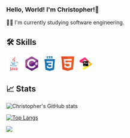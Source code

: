 ### Hello, World! I'm Christopher!👋

:man_technologist: I'm currently studying software engineering.

## 🛠 Skills

<div>
  <img src="https://github.com/devicons/devicon/blob/master/icons/java/java-original-wordmark.svg" title="Java" alt="Java" width="40" height="40"/>&nbsp;
  <img src="https://github.com/devicons/devicon/blob/master/icons/csharp/csharp-original.svg" title ="C#" alt="C#" width="40" height="40"/>&nbsp;
  <img src="https://github.com/devicons/devicon/blob/master/icons/css3/css3-plain-wordmark.svg"  title="CSS3" alt="CSS" width="40" height="40"/>&nbsp;
  <img src="https://github.com/devicons/devicon/blob/master/icons/html5/html5-original.svg" title="HTML5" alt="HTML" width="40" height="40"/>&nbsp;
  <img src="https://github.com/devicons/devicon/blob/master/icons/jetbrains/jetbrains-original.svg" title="Jetbrains" **alt="Jetbrains" width="40" height="40"/>
</div>

## :chart_with_upwards_trend: Stats

![Christopher's GitHub stats](https://github-readme-stats.vercel.app/api?username=Christopher-Gadgaard&show_icons=true&theme=radical)

[![Top Langs](https://github-readme-stats.vercel.app/api/top-langs/?username=Christopher-Gadgaard&layout=compact&theme=vision-friendly-dark)](https://github.com/anuraghazra/github-readme-stats)

![](https://komarev.com/ghpvc/?username=Christopher-Gadgaard&label=PROFILE+VIEWS)
